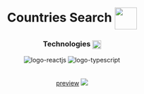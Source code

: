 <div>
<h1 align=center>Countries Search <img width="50px" align=center src="https://cdn3.emoji.gg/emojis/8772-minecraft-world-cube.png" /></h1>
<h3 align=center>Technologies <img align=center width=20 src="https://cdn3.emoji.gg/emojis/8995-staff-icon.png"/></h3>
</div>

<div align=center>
<img src="https://img.shields.io/badge/React-20232A?style=for-the-badge&logo=react&logoColor=61DAFB" alt="logo-reactjs">
<img src="https://img.shields.io/badge/TypeScript-007ACC?style=for-the-badge&logo=typescript&logoColor=white" alt="logo-typescript">
</div>

<br />
<br />
<div align=center>
<a href="">preview</a>
<img src="https://cdn.discordapp.com/attachments/947553243737784370/1016791500585185280/unknown.png" />
</div>
